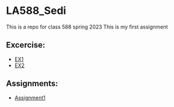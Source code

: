 # __LA588_Sedi__
This is a repo for class 588 spring 2023
This is my first assignment
## __Excercise:__
- [EX1](https://github.com/sedi-ghiasi/LA588_Sedi/commit/1b669e6780c921da91376054a48b69e7905be530)
- [EX2](https://github.com/sedi-ghiasi/LA588_Sedi/commit/1b669e6780c921da91376054a48b69e7905be530)

## __Assignments:__
- [Assignment1](https://sedi-ghiasi.github.io/LA588_Sedi/assignment1/assign3a_osm.html)
